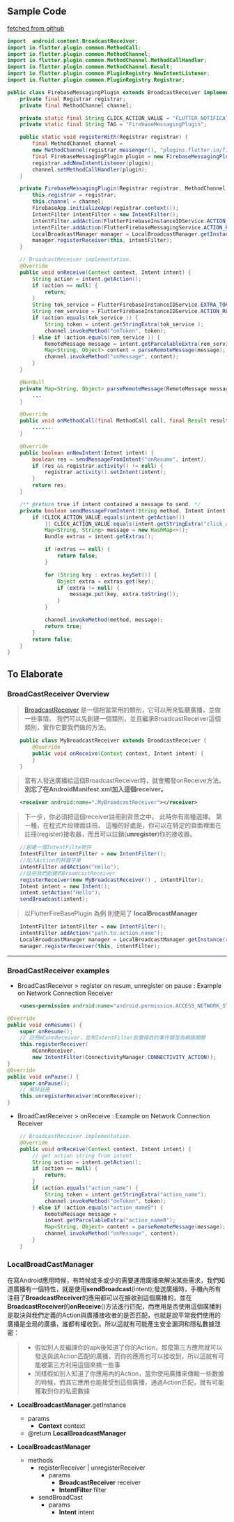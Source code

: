 

## Sample Code
[fetched from github](https://github.com/flutter/plugins/blob/master/packages/firebase_messaging/android/src/main/java/io/flutter/plugins/firebasemessaging/FirebaseMessagingPlugin.java)
```java
import  android.content.BroadcastReceiver;
import io.flutter.plugin.common.MethodCall;
import io.flutter.plugin.common.MethodChannel;
import io.flutter.plugin.common.MethodChannel.MethodCallHandler;
import io.flutter.plugin.common.MethodChannel.Result;
import io.flutter.plugin.common.PluginRegistry.NewIntentListener;
import io.flutter.plugin.common.PluginRegistry.Registrar;

public class FirebaseMessagingPlugin extends BroadcastReceiver implements MethodCallHandler, NewIntentListener {
	private final Registrar registrar;
	private final MethodChannel channel;

	private static final String CLICK_ACTION_VALUE = "FLUTTER_NOTIFICATION_CLICK";
	private static final String TAG = "FirebaseMessagingPlugin";

	public static void registerWith(Registrar registrar) {
		final MethodChannel channel =
		new MethodChannel(registrar.messenger(), "plugins.flutter.io/firebase_messaging");
		final FirebaseMessagingPlugin plugin = new FirebaseMessagingPlugin(registrar, channel);
		registrar.addNewIntentListener(plugin);
		channel.setMethodCallHandler(plugin);
	}

	private FirebaseMessagingPlugin(Registrar registrar, MethodChannel channel) {
		this.registrar = registrar;
		this.channel = channel;
		FirebaseApp.initializeApp(registrar.context());
		IntentFilter intentFilter = new IntentFilter();
		intentFilter.addAction(FlutterFirebaseInstanceIDService.ACTION_TOKEN);
		intentFilter.addAction(FlutterFirebaseMessagingService.ACTION_REMOTE_MESSAGE);
		LocalBroadcastManager manager = LocalBroadcastManager.getInstance(registrar.context());
		manager.registerReceiver(this, intentFilter);
	}

	// BroadcastReceiver implementation.
	@Override
	public void onReceive(Context context, Intent intent) {
		String action = intent.getAction();
		if (action == null) {
			return;
		}
		String tok_service = FlutterFirebaseInstanceIDService.EXTRA_TOKEN;
		String rem_service = FlutterFirebaseInstanceIDService.ACTION_REMOTE_MESSAGE;
		if (action.equals(tok_service )) {
			String token = intent.getStringExtra(tok_service );
			channel.invokeMethod("onToken", token);
		} else if (action.equals(rem_service )) {
			RemoteMessage message = intent.getParcelableExtra(rem_service );
			Map<String, Object> content = parseRemoteMessage(message);
			channel.invokeMethod("onMessage", content);
		}
	}

	@NonNull
	private Map<String, Object> parseRemoteMessage(RemoteMessage message) {
		...
	}

	@Override
	public void onMethodCall(final MethodCall call, final Result result) {
		.......
	}

	@Override
	public boolean onNewIntent(Intent intent) {
		boolean res = sendMessageFromIntent("onResume", intent);
		if (res && registrar.activity() != null) {
			registrar.activity().setIntent(intent);
		}
		return res;
	}

	/** @return true if intent contained a message to send. */
	private boolean sendMessageFromIntent(String method, Intent intent) {
		if (CLICK_ACTION_VALUE.equals(intent.getAction())
			|| CLICK_ACTION_VALUE.equals(intent.getStringExtra("click_action"))) {
			Map<String, String> message = new HashMap<>();
			Bundle extras = intent.getExtras();

			if (extras == null) {
				return false;
			}

			for (String key : extras.keySet()) {
				Object extra = extras.get(key);
				if (extra != null) {
					message.put(key, extra.toString());
				}
			}

			channel.invokeMethod(method, message);
			return true;
		}
		return false;
	}
}
```

## To Elaborate
### BroadCastReceiver Overview
>[BroadcastReceiver](http://developer.android.com/reference/android/content/BroadcastReceiver.html) 是一個相當常用的類別，它可以用來監聽廣播，並做一些事情。  我們可以先創建一個類別，並且繼承BroadcastReceiver這個類別，實作它要我們做的方法。

```java
	public class MyBroadcastReceiver extends BroadcastReceiver {
		@Override
		public void onReceive(Context context, Intent intent) {
		}
	}
```
>當有人發送廣播給這個BroadcastReceiver時，就會觸發onReceive方法。   **別忘了在AndroidManifest.xml加入這個receiver。**  
```xml
	<receiver android:name=".MyBroadcastReceiver"></receiver>  
```
>下一步，你必須把這個receiver註冊到背景之中。  此時你有兩種選擇。  第一種，在程式片段裡面註冊。  這種的好處是，你可以在特定的頁面裡面在註冊(register)接收器，而且可以註銷(**unregister**)你的接收器。

```java
	//創建一個IntentFilte物件
	IntentFilter intentFilter = new IntentFilter();
	//加入Action的辨識字串
	intentFilter.addAction("Hello");
	//註冊我們創建的BroadcastReceiver
	registerReceiver(new MyBroadcastReceiver() , intentFilter);
	Intent intent = new Intent();
	intent.setAction("Hello");
	sendBroadcast(intent);
```
>以FlutterFireBasePlugin 為例 則使用了 **localBrocastManager**
```java
	IntentFilter intentFilter = new IntentFilter();
	intentFilter.addAction("path.to.action.name");
	LocalBroadcastManager manager = LocalBroadcastManager.getInstance(registrar.context());
	manager.registerReceiver(this, intentFilter);
```


----
### BroadCastReceiver examples

- BroadCastReceiver > register on resum, unregister on pause
  : Example on Network Connection Receiver

```xml
	<uses-permission android:name="android.permission.ACCESS_NETWORK_STATE"/>
```
```java
@Override  
public void onResume() { 
	super.onResume(); 
	// 註冊mConnReceiver，並用IntentFilter設置接收的事件類型為網路開關  	
	this.registerReceiver(
		mConnReceiver,
		new IntentFilter(ConnectivityManager.CONNECTIVITY_ACTION)); 
}
@Override  
public void onPause() { 
	super.onPause(); 
	// 解除註冊  
	this.unregisterReceiver(mConnReceiver); 
}
```

- BroadCastReceiver > onReceive
	: Example on Network Connection Receiver
```java
	// BroadcastReceiver implementation.
	@Override
	public void onReceive(Context context, Intent intent) {
		// get action string from intent
		String action = intent.getAction();
		if (action == null) {
			return;
		}
		if (action.equals("action_name") {
			String token = intent.getStringExtra("action_name");
			channel.invokeMethod("onToken", token);
		} else if (action.equals("action_nameB") {
			RemoteMessage message =
			intent.getParcelableExtra("action_nameB");
			Map<String, Object> content = parseRemoteMessage(message);
			channel.invokeMethod("onMessage", content);
		}
	}
```



### LocalBroadCastManager

在寫Android應用時候，有時候或多或少的需要運用廣播來解決某些需求，我們知道廣播有一個特性，就是使用**sendBroadcast**(intent);發送廣播時，手機內所有注冊了**BroadcastReceiver**的應用都可以在接收到這個廣播的，並在**BroadcastReceiver**的**onReceive**()方法進行匹配，而應用是否使用這個廣播則是取決與我們定義的Action與廣播接收者的是否匹配，也就是說平常我們使用的廣播是全局的廣播，誰都有權收到。所以這就有可能產生安全漏洞和隱私數據泄密：

> - 假如別人反編譯你的apk後知道了你的Action，那麼第三方應用就可以發送與該Action匹配的廣播，而你的應用也可以接收到，所以這就有可能被第三方利用這個來搞一些事
> - 同樣假如別人知道了你應用內的Action，當你使用廣播來傳輸一些數據的時候，而其它應用也能接受到這個廣播，通過Action匹配，就有可能獲取到你的私密數據

- **LocalBroadcastManager**.getInstance
	- params 
		- **Context** context 
	- @return **LocalBroadcastManager**

- **LocalBroadcastManager**
	- methods
		- registerReceiver  | unregisterReceiver
			- params
				- **BroadcastReceiver** receiver
				- **IntentFilter** filter
		- sendBroadCast  
			-  params
				- **Intent** intent
<!--stackedit_data:
eyJoaXN0b3J5IjpbODQxODMzMzgwXX0=
-->